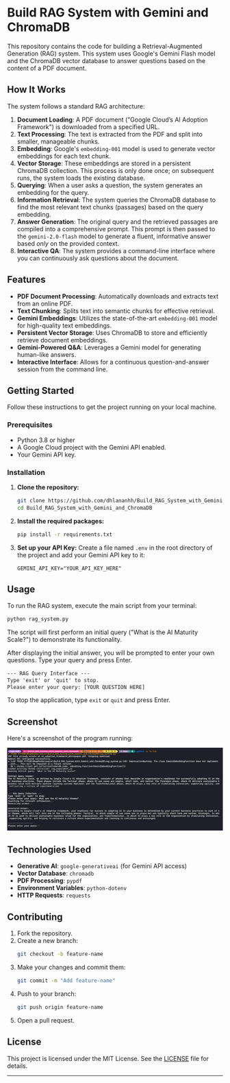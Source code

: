 # Build RAG System with Gemini and ChromaDB

This repository contains the code for building a Retrieval-Augmented Generation (RAG) system. This system uses Google's Gemini Flash model and the ChromaDB vector database to answer questions based on the content of a PDF document.

## How It Works

The system follows a standard RAG architecture:

1.  **Document Loading**: A PDF document ("Google Cloud’s AI Adoption Framework") is downloaded from a specified URL.
2.  **Text Processing**: The text is extracted from the PDF and split into smaller, manageable chunks.
3.  **Embedding**: Google's `embedding-001` model is used to generate vector embeddings for each text chunk.
4.  **Vector Storage**: These embeddings are stored in a persistent ChromaDB collection. This process is only done once; on subsequent runs, the system loads the existing database.
5.  **Querying**: When a user asks a question, the system generates an embedding for the query.
6.  **Information Retrieval**: The system queries the ChromaDB database to find the most relevant text chunks (passages) based on the query embedding.
7.  **Answer Generation**: The original query and the retrieved passages are compiled into a comprehensive prompt. This prompt is then passed to the `gemini-2.0-flash` model to generate a fluent, informative answer based _only_ on the provided context.
8.  **Interactive QA**: The system provides a command-line interface where you can continuously ask questions about the document.

## Features

- **PDF Document Processing**: Automatically downloads and extracts text from an online PDF.
- **Text Chunking**: Splits text into semantic chunks for effective retrieval.
- **Gemini Embeddings**: Utilizes the state-of-the-art `embedding-001` model for high-quality text embeddings.
- **Persistent Vector Storage**: Uses ChromaDB to store and efficiently retrieve document embeddings.
- **Gemini-Powered Q&A**: Leverages a Gemini model for generating human-like answers.
- **Interactive Interface**: Allows for a continuous question-and-answer session from the command line.

## Getting Started

Follow these instructions to get the project running on your local machine.

### Prerequisites

- Python 3.8 or higher
- A Google Cloud project with the Gemini API enabled.
- Your Gemini API key.

### Installation

1.  **Clone the repository:**

    ```bash
    git clone https://github.com/dhlananhh/Build_RAG_System_with_Gemini_and_ChromaDB.git
    cd Build_RAG_System_with_Gemini_and_ChromaDB
    ```

2.  **Install the required packages:**

    ```bash
    pip install -r requirements.txt
    ```

3.  **Set up your API Key:**
    Create a file named `.env` in the root directory of the project and add your Gemini API key to it:
    ```
    GEMINI_API_KEY="YOUR_API_KEY_HERE"
    ```

## Usage

To run the RAG system, execute the main script from your terminal:

```bash
python rag_system.py
```

The script will first perform an initial query ("What is the AI Maturity Scale?") to demonstrate its functionality.

After displaying the initial answer, you will be prompted to enter your own questions. Type your query and press Enter.

```
--- RAG Query Interface ---
Type 'exit' or 'quit' to stop.
Please enter your query: [YOUR QUESTION HERE]
```

To stop the application, type `exit` or `quit` and press Enter.

## Screenshot

Here's a screenshot of the program running:

![ScreenShot](screenshots/image1.png)

## Technologies Used

- **Generative AI**: `google-generativeai` (for Gemini API access)
- **Vector Database**: `chromadb`
- **PDF Processing**: `pypdf`
- **Environment Variables**: `python-dotenv`
- **HTTP Requests**: `requests`

## Contributing

1. Fork the repository.
2. Create a new branch:
   ```bash
   git checkout -b feature-name
   ```
3. Make your changes and commit them:
   ```bash
   git commit -m "Add feature-name"
   ```
4. Push to your branch:
   ```bash
   git push origin feature-name
   ```
5. Open a pull request.

## License

This project is licensed under the MIT License. See the [LICENSE](https://github.com/dhlananhh/Build_RAG_System_with_Gemini_and_ChromaDB/blob/main/LICENSE) file for details.

---
